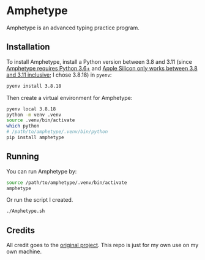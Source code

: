 # Amphetype

Amphetype is an advanced typing practice program.

## Installation

To install Amphetype, install a Python version between 3.8 and 3.11 (since [Amphetype requires Python 3.6+](https://gitlab.com/franksh/amphetype#gnulinux) and [Apple Silicon only works between 3.8 and 3.11 inclusive](https://github.com/pypa/cibuildwheel?tab=readme-ov-file#what-does-it-do); I chose 3.8.18) in `pyenv`:

```bash
pyenv install 3.8.18
```

Then create a virtual environment for Amphetype:

```bash
pyenv local 3.8.18
python -m venv .venv
source .venv/bin/activate
which python
# /path/to/amphetype/.venv/bin/python
pip install amphetype
```

## Running

You can run Amphetype by:

```bash
source /path/to/amphetype/.venv/bin/activate
amphetype
```

Or run the script I created.

```bash
./Amphetype.sh
```

## Credits

All credit goes to the [original project](https://gitlab.com/franksh/amphetype). This repo is just for my own use on my own machine.
